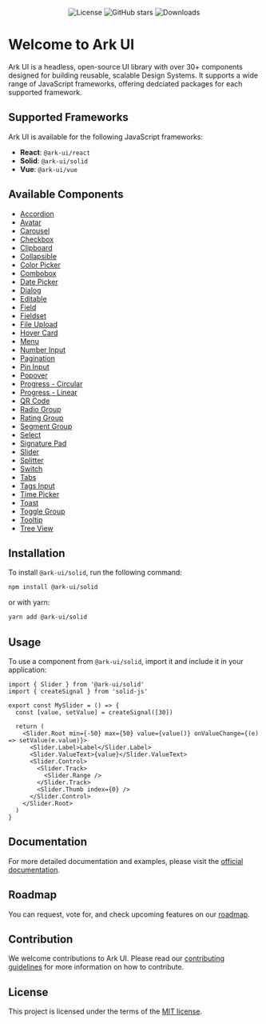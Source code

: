 <p align="center">
  <img alt="License" src="https://img.shields.io/npm/l/@ark-ui/solid?style=for-the-badge" />
  <img alt="GitHub stars" src="https://img.shields.io/github/stars/chakra-ui/ark?logo=github&style=for-the-badge" />
  <img alt="Downloads" src="https://img.shields.io/npm/dt/@ark-ui/solid?style=for-the-badge" />
</p>

# Welcome to Ark UI

Ark UI is a headless, open-source UI library with over 30+ components designed for building
reusable, scalable Design Systems. It supports a wide range of JavaScript frameworks, offering
dedciated packages for each supported framework.

## Supported Frameworks

Ark UI is available for the following JavaScript frameworks:

- **React**: `@ark-ui/react`
- **Solid**: `@ark-ui/solid`
- **Vue**: `@ark-ui/vue`

## Available Components

- [Accordion](https://ark-ui.com/solid/docs/components/accordion)
- [Avatar](https://ark-ui.com/solid/docs/components/avatar)
- [Carousel](https://ark-ui.com/solid/docs/components/carousel)
- [Checkbox](https://ark-ui.com/solid/docs/components/checkbox)
- [Clipboard](https://ark-ui.com/solid/docs/components/clipboard)
- [Collapsible](https://ark-ui.com/solid/docs/components/collapsible)
- [Color Picker](https://ark-ui.com/solid/docs/components/color-picker)
- [Combobox](https://ark-ui.com/solid/docs/components/combobox)
- [Date Picker](https://ark-ui.com/solid/docs/components/date-picker)
- [Dialog](https://ark-ui.com/solid/docs/components/dialog)
- [Editable](https://ark-ui.com/solid/docs/components/editable)
- [Field](https://ark-ui.com/solid/docs/components/field)
- [Fieldset](https://ark-ui.com/solid/docs/components/fieldset)
- [File Upload](https://ark-ui.com/solid/docs/components/file-upload)
- [Hover Card](https://ark-ui.com/solid/docs/components/hover-card)
- [Menu](https://ark-ui.com/solid/docs/components/menu)
- [Number Input](https://ark-ui.com/solid/docs/components/number-input)
- [Pagination](https://ark-ui.com/solid/docs/components/pagination)
- [Pin Input](https://ark-ui.com/solid/docs/components/pin-input)
- [Popover](https://ark-ui.com/solid/docs/components/popover)
- [Progress - Circular](https://ark-ui.com/solid/docs/components/progress-circular)
- [Progress - Linear](https://ark-ui.com/solid/docs/components/progress-linear)
- [QR Code](https://ark-ui.com/solid/docs/components/qr-code)
- [Radio Group](https://ark-ui.com/solid/docs/components/radio-group)
- [Rating Group](https://ark-ui.com/solid/docs/components/rating-group)
- [Segment Group](https://ark-ui.com/solid/docs/components/segment-group)
- [Select](https://ark-ui.com/solid/docs/components/select)
- [Signature Pad](https://ark-ui.com/solid/docs/components/signature-pad)
- [Slider](https://ark-ui.com/solid/docs/components/slider)
- [Splitter](https://ark-ui.com/solid/docs/components/splitter)
- [Switch](https://ark-ui.com/solid/docs/components/switch)
- [Tabs](https://ark-ui.com/solid/docs/components/tabs)
- [Tags Input](https://ark-ui.com/solid/docs/components/tags-input)
- [Time Picker](https://ark-ui.com/solid/docs/components/time-picker)
- [Toast](https://ark-ui.com/solid/docs/components/toast)
- [Toggle Group](https://ark-ui.com/solid/docs/components/toggle-group)
- [Tooltip](https://ark-ui.com/solid/docs/components/tooltip)
- [Tree View](https://ark-ui.com/solid/docs/components/tree-view)

## Installation

To install `@ark-ui/solid`, run the following command:

```bash
npm install @ark-ui/solid
```

or with yarn:

```bash
yarn add @ark-ui/solid
```

## Usage

To use a component from `@ark-ui/solid`, import it and include it in your application:

```tsx
import { Slider } from '@ark-ui/solid'
import { createSignal } from 'solid-js'

export const MySlider = () => {
  const [value, setValue] = createSignal([30])

  return (
    <Slider.Root min={-50} max={50} value={value()} onValueChange={(e) => setValue(e.value)}>
      <Slider.Label>Label</Slider.Label>
      <Slider.ValueText>{value}</Slider.ValueText>
      <Slider.Control>
        <Slider.Track>
          <Slider.Range />
        </Slider.Track>
        <Slider.Thumb index={0} />
      </Slider.Control>
    </Slider.Root>
  )
}
```

## Documentation

For more detailed documentation and examples, please visit the
[official documentation](https://ark-ui.com/).

## Roadmap

You can request, vote for, and check upcoming features on our [roadmap](https://ark-ui.canny.io/).

## Contribution

We welcome contributions to Ark UI. Please read our
[contributing guidelines](https://github.com/chakra-ui/ark/blob/main/CONTRIBUTING.md) for more
information on how to contribute.

## License

This project is licensed under the terms of the
[MIT license](https://github.com/chakra-ui/ark/blob/main/LICENSE).
